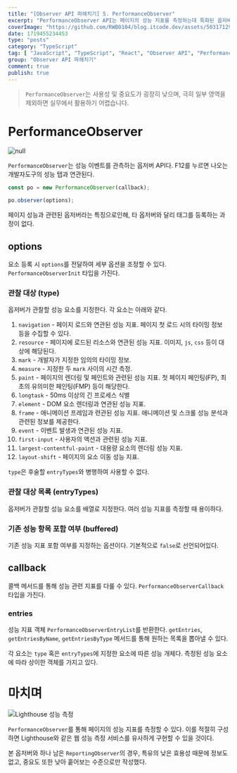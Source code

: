 ```yaml
---
title: "[Observer API 파헤치기] 5. PerformanceObserver"
excerpt: "PerformanceObserver API는 페이지의 성능 지표를 측정하는데 특화된 옵저버다. 해당 옵저버의 간략한 내용과 사용법에 대해 알아보자"
coverImage: "https://github.com/RWB0104/blog.itcode.dev/assets/50317129/c472262e-0b99-4a6f-836f-fc797bcf26d9"
date: 1719455234453
type: "posts"
category: "TypeScript"
tag: [ "JavaScript", "TypeScript", "React", "Observer API", "PerformanceObserver" ]
group: "Observer API 파헤치기"
comment: true
publish: true
---
```


> `PerformanceObserver`는 사용성 및 중요도가 굉장히 낮으며, 극히 일부 영역을 제외하면 실무에서 활용하기 어렵습니다.

# PerformanceObserver

![null](https://github.com/RWB0104/blog.itcode.dev/assets/50317129/eeba516f-ba4d-4693-ad9b-c7b076e1a974)

`PerformanceObserver`는 성능 이벤트를 관측하는 옵저버 API다. F12를 누르면 나오는 개발자도구의 성능 탭과 연관된다.

``` typescript
const po = new PerformanceObserver(callback);

po.observer(options);
```

페이지 성능과 관련된 옵저버라는 특징으로인해, 타 옵저버와 달리 태그를 등록하는 과정이 없다.





## options

요소 등록 시 `options`를 전달하여 세부 옵션을 조정할 수 있다. `PerformanceObserverInit` 타입을 가진다.



### 관찰 대상 (type)

옵저버가 관찰할 성능 요소를 지정한다. 각 요소는 아래와 같다.

1. `navigation` - 페이지 로드와 연관된 성능 지표. 페이지 첫 로드 시의 타이밍 정보 등을 수집할 수 있다.
2. `resource` - 페이지에 로드된 리소스와 연관된 성능 지표. 이미지, `js`, `css` 등이 대상에 해당된다.
3. `mark` - 개발자가 지정한 임의의 타이밍 정보.
4. `measure` - 지정한 두 `mark` 사이의 시간 측정.
5. `paint` - 페이지의 렌더링 및 페인트와 관련된 성능 지표. 첫 페이지 페인팅(FP), 최초의 유의미한 페인팅(FMP) 등이 해당한다.
6. `longtask` - 50ms 이상의 긴 프로세스 식별
7. `element` - DOM 요소 렌더링과 연관된 성능 지표.
8. `frame` - 애니메이션 프레임과 련관된 성능 지표. 애니메이션 및 스크롤 성능 분석과 관련된 정보를 제공한다.
9. `event` - 이벤트 발생과 연관된 성능 지표.
10. `first-input` - 사용자의 액션과 관련된 성능 지표.
11. `largest-contentful-paint` - 대용량 요소의 렌더링 성능 지표.
12. `layout-shift` - 페이지의 요소 이동 성능 지표.

`type`은 후술할 `entryTypes`와 병행하여 사용할 수 없다.



### 관찰 대상 목록 (entryTypes)

옵저버가 관찰할 성능 요소를 배열로 지정한다. 여러 성능 지표를 측정할 때 용이하다.



### 기존 성능 항목 포함 여부 (buffered)

기존 성능 지표 포함 여부를 지정하는 옵션이다. 기본적으로 `false`로 선언되어있다.





## callback

콜백 메서드를 통해 성능 관련 지표를 다룰 수 있다. `PerformanceObserverCallback` 타입을 가진다.



### entries

성능 지표 객체 `PerformanceObserverEntryList`를 반환한다. `getEntries`, `getEntriesByName`, `getEntriesByType` 메서드를 통해 원하는 목록을 뽑아낼 수 있다.

각 요소는 `type` 혹은 `entryTypes`에 지정한 요소에 따른 성능 개체다. 측정된 성능 요소에 따라 상이한 객체를 가지고 있다.



# 마치며

![Lighthouse 성능 측정](https://github.com/RWB0104/blog.itcode.dev/assets/50317129/44890cb5-13ab-49b6-8727-3bbee3622661)

`PerformanceObserver`를 통해 페이지의 성능 지표를 측정할 수 있다. 이를 적절히 구성하면 Lighthouse와 같은 웹 성능 측정 서비스를 유사하게 구현할 수 있을 것이다.

본 옵저버와 하나 남은 `ReportingObserver`의 경우, 특유의 낮은 효용성 때문에 정보도 없고, 중요도 또한 낮아 훝어보는 수준으로만 작성했다.